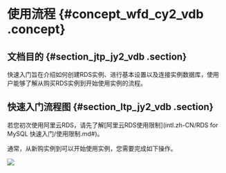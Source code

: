# 使用流程 {#concept_wfd_cy2_vdb .concept}

## 文档目的 {#section_jtp_jy2_vdb .section}

快速入门旨在介绍如何创建RDS实例、进行基本设置以及连接实例数据库，使用户能够了解从购买RDS实例到开始使用实例的流程。

## 快速入门流程图 {#section_ltp_jy2_vdb .section}

若您初次使用阿里云RDS，请先了解[阿里云RDS使用限制](intl.zh-CN/RDS for MySQL 快速入门/使用限制.md#)。

通常，从新购实例到可以开始使用实例，您需要完成如下操作。

![](http://static-aliyun-doc.oss-cn-hangzhou.aliyuncs.com/assets/img/7813/15513233711776_zh-CN.png)

